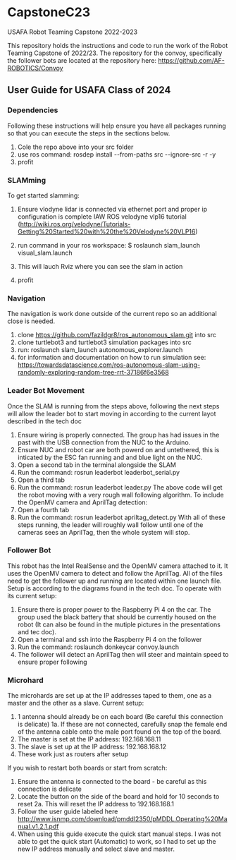 # CapstoneC23
USAFA Robot Teaming Capstone 2022-2023

This repository holds the instructions and code to run the work of the Robot Teaming Capstone of 2022/23. 
The repository for the convoy, specifically the follower bots are located at the repository here: https://github.com/AF-ROBOTICS/Convoy


## User Guide for USAFA Class of 2024
### Dependencies
Following these instructions will help ensure you have all packages running so that you can execute the steps in the sections below.
1. Cole the repo above into your src folder
2. use ros command: rosdep install --from-paths src --ignore-src -r -y
3. profit

### SLAMming
To get started slamming:
1. Ensure vlodyne lidar is connected via ethernet port and proper ip configuration is complete IAW ROS velodyne vlp16 tutorial (http://wiki.ros.org/velodyne/Tutorials-Getting%20Started%20with%20the%20Velodyne%20VLP16) 

2. run command in your ros workspace:
	$ roslaunch slam_launch visual_slam.launch
3. This will lauch Rviz where you can see the slam in action
4. profit

### Navigation
The navigation is work done outside of the current repo so an additional close is needed.
1. clone https://github.com/fazildgr8/ros_autonomous_slam.git into src
2. clone turtlebot3 and turtlebot3 simulation packages into src
3. run: roslaunch slam_launch autonomous_explorer.launch
4. for information and documentation on how to run simulation see: https://towardsdatascience.com/ros-autonomous-slam-using-randomly-exploring-random-tree-rrt-37186f6e3568


### Leader Bot Movement
Once the SLAM is running from the steps above, following the next steps will allow the leader bot to start moving in according to the current layot described in the tech doc
1. Ensure wiring is properly connected. The group has had issues in the past with the USB connection from the NUC to the Arduino.
2. Ensure NUC and robot car are both powerd on and untethered, this is inticated by the ESC fan running and and blue light on the NUC. 
3. Open a second tab in the terminal alongside the SLAM
4. Run the command: rosrun leaderbot leaderbot_serial.py
5. Open a third tab
6. Run the command: rosrun leaderbot leader.py
The above code will get the robot moving with a very rough wall following algorithm. To include the OpenMV camera and AprilTag detection:
1. Open a fourth tab
2. Run the command: rosrun  leaderbot apriltag_detect.py
With all of these steps running, the leader will roughly wall follow until one of the cameras sees an AprilTag, then the whole system will stop.

### Follower Bot
This robot has the Intel RealSense and the OpenMV camera attached to it.
It uses the OpenMV camera to detect and follow the AprilTag. All of the files need to get the follower up and running are located within one launch file. Setup is according to the diagrams found in the tech doc.
To operate with its current setup:
1. Ensure there is proper power to the Raspberry Pi 4 on the car. The group used the black battery that should be currently housed on the robot (It can also be found in the mutiple pictures in the presentations and tec doc).
1. Open a terminal and ssh into the Raspberry Pi 4 on the follower
2. Run the command: roslaunch donkeycar convoy.launch
3. The follower will detect an AprilTag then will steer and maintain speed to ensure proper following

### Microhard
The microhards are set up at the IP addresses taped to them, one as a master and the other as a slave. 
Current setup:
1. 1 antenna should already be on each board (Be careful this connection is delicate)
1a. If these are not connected, carefully snap the female end of the antenna cable onto the male port found on the top of the board.
3. The master is set at the IP address: 192.168.168.11
4. The slave is set up at the IP address: 192.168.168.12
5. These work just as routers after setup

If you wish to restart both boards or start from scratch:
1. Ensure the antenna is connected to the board - be careful as this connection is delicate
2. Locate the button on the side of the board and hold for 10 seconds to reset
2a. This will reset the IP address to 192.168.168.1
3. Follow the user guide labeled here http://www.isnmp.com/download/pmddl2350/pMDDL.Operating%20Manual.v1.2.1.pdf
4. When using this guide execute the quick start manual steps. I was not able to get the quick start (Automatic) to work, so I had to set up the new IP address manually and select slave and master.
